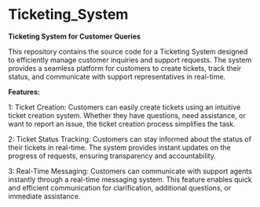 # Ticketing_System

**Ticketing System for Customer Queries**

This repository contains the source code for a Ticketing System designed to efficiently manage customer inquiries and support requests. The system provides a seamless platform for customers to create tickets, track their status, and communicate with support representatives in real-time.

**Features:**

1: Ticket Creation: Customers can easily create tickets using an intuitive ticket creation system. Whether they have questions, need assistance, or want to report an issue, the ticket creation process simplifies the task.

2: Ticket Status Tracking: Customers can stay informed about the status of their tickets in real-time. The system provides instant updates on the progress of requests, ensuring transparency and accountability.

3: Real-Time Messaging: Customers can communicate with support agents instantly through a real-time messaging system. This feature enables quick and efficient communication for clarification, additional questions, or immediate assistance.
